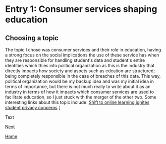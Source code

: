# Entry 1: Consumer services shaping education
## Choosing a topic
The topic I chose was consumer services and their role in education, having a strong focus on the social implications the use of these service has when they are responsible for handling student's data and student's entire identities which thies into political organization as this is the industry that directly impacts how society and aspcts such as edcation are structured; being completely responsible in the case of breaches of this data. This way, political organization would be my backup idea and was my initial idea in terms of importance, but there is not much really to write about it as an industry in terms of how it impacts which consumer services are used to facilitate education, so I just stuck with the merger of the other two. Some interesting links about this topic include: [Shift to online learning ignites student privacy concerns](https://www.iapp.org/news/a/shift-to-online-learning-ignites-student-privacy-concerns/) [

Text

[Next](entry02.md)

[Home](../README.md)
